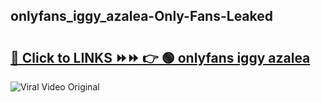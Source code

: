 
 ## onlyfans_iggy_azalea-Only-Fans-Leaked

# <h2><a href="https://clipsfans.com/onlyfans_iggy_azalea&ref=git">🔗 Click to LINKS ⏩⏩ 👉 🟢 onlyfans iggy azalea </a></h2>

<a href="https://clipsfans.com/onlyfans_iggy_azalea&ref=git" rel="nofollow" data-target="animated-image.originalLink"><img src="https://i.ibb.co.com/xMMVF88/686577567.gif" alt="Viral Video Original" style="max-width: 100%; display: inline-block;" data-target="animated-image.originalImage"></a>
